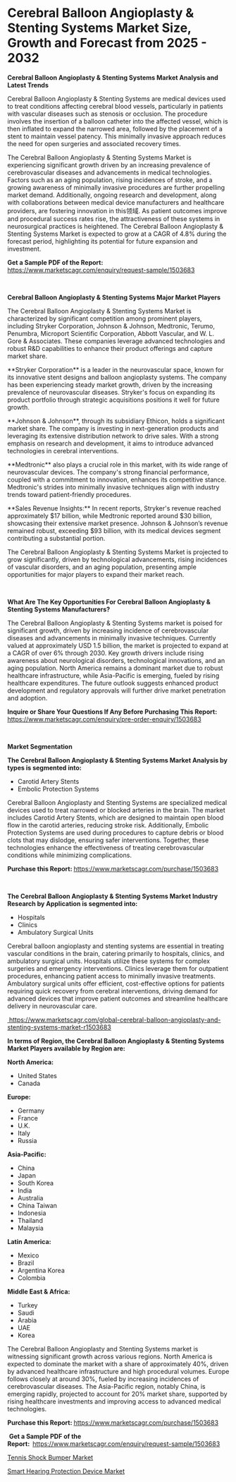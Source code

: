 <p><h1>Cerebral Balloon Angioplasty & Stenting Systems Market Size, Growth and Forecast from 2025 - 2032</h1></p><p><strong>Cerebral Balloon Angioplasty & Stenting Systems Market Analysis and Latest Trends</strong></p>
<p><p>Cerebral Balloon Angioplasty & Stenting Systems are medical devices used to treat conditions affecting cerebral blood vessels, particularly in patients with vascular diseases such as stenosis or occlusion. The procedure involves the insertion of a balloon catheter into the affected vessel, which is then inflated to expand the narrowed area, followed by the placement of a stent to maintain vessel patency. This minimally invasive approach reduces the need for open surgeries and associated recovery times.</p><p>The Cerebral Balloon Angioplasty & Stenting Systems Market is experiencing significant growth driven by an increasing prevalence of cerebrovascular diseases and advancements in medical technologies. Factors such as an aging population, rising incidences of stroke, and a growing awareness of minimally invasive procedures are further propelling market demand. Additionally, ongoing research and development, along with collaborations between medical device manufacturers and healthcare providers, are fostering innovation in this领域. As patient outcomes improve and procedural success rates rise, the attractiveness of these systems in neurosurgical practices is heightened. The Cerebral Balloon Angioplasty & Stenting Systems Market is expected to grow at a CAGR of 4.8% during the forecast period, highlighting its potential for future expansion and investment.</p></p>
<p><strong>Get a Sample PDF of the Report:&nbsp;</strong> <a href="https://www.marketscagr.com/enquiry/request-sample/1503683?utm_campaign=1944&utm_medium=2&utm_source=Github&utm_content=ia&utm_term=23032025&utm_id=cerebral-balloon-angioplasty-stenting-systems">https://www.marketscagr.com/enquiry/request-sample/1503683</a></p>
<p>&nbsp;</p>
<p><strong>Cerebral Balloon Angioplasty & Stenting Systems Major Market Players</strong></p>
<p><p>The Cerebral Balloon Angioplasty & Stenting Systems Market is characterized by significant competition among prominent players, including Stryker Corporation, Johnson & Johnson, Medtronic, Terumo, Penumbra, Microport Scientific Corporation, Abbott Vascular, and W. L. Gore & Associates. These companies leverage advanced technologies and robust R&D capabilities to enhance their product offerings and capture market share.</p><p>**Stryker Corporation** is a leader in the neurovascular space, known for its innovative stent designs and balloon angioplasty systems. The company has been experiencing steady market growth, driven by the increasing prevalence of neurovascular diseases. Stryker's focus on expanding its product portfolio through strategic acquisitions positions it well for future growth.</p><p>**Johnson & Johnson**, through its subsidiary Ethicon, holds a significant market share. The company is investing in next-generation products and leveraging its extensive distribution network to drive sales. With a strong emphasis on research and development, it aims to introduce advanced technologies in cerebral interventions.</p><p>**Medtronic** also plays a crucial role in this market, with its wide range of neurovascular devices. The company's strong financial performance, coupled with a commitment to innovation, enhances its competitive stance. Medtronic's strides into minimally invasive techniques align with industry trends toward patient-friendly procedures.</p><p>**Sales Revenue Insights:** In recent reports, Stryker's revenue reached approximately $17 billion, while Medtronic reported around $30 billion, showcasing their extensive market presence. Johnson & Johnson’s revenue remained robust, exceeding $93 billion, with its medical devices segment contributing a substantial portion.</p><p>The Cerebral Balloon Angioplasty & Stenting Systems Market is projected to grow significantly, driven by technological advancements, rising incidences of vascular disorders, and an aging population, presenting ample opportunities for major players to expand their market reach.</p></p>
<p>&nbsp;</p>
<p><strong>What Are The Key Opportunities For Cerebral Balloon Angioplasty & Stenting Systems Manufacturers?</strong></p>
<p><p>The Cerebral Balloon Angioplasty & Stenting Systems market is poised for significant growth, driven by increasing incidence of cerebrovascular diseases and advancements in minimally invasive techniques. Currently valued at approximately USD 1.5 billion, the market is projected to expand at a CAGR of over 6% through 2030. Key growth drivers include rising awareness about neurological disorders, technological innovations, and an aging population. North America remains a dominant market due to robust healthcare infrastructure, while Asia-Pacific is emerging, fueled by rising healthcare expenditures. The future outlook suggests enhanced product development and regulatory approvals will further drive market penetration and adoption.</p></p>
<p><strong>Inquire or Share Your Questions If Any Before Purchasing This Report:</strong> <a href="https://www.marketscagr.com/enquiry/pre-order-enquiry/1503683?utm_campaign=1944&utm_medium=2&utm_source=Github&utm_content=ia&utm_term=23032025&utm_id=cerebral-balloon-angioplasty-stenting-systems">https://www.marketscagr.com/enquiry/pre-order-enquiry/1503683</a></p>
<p>&nbsp;</p>
<p><strong>Market Segmentation</strong></p>
<p><strong>The Cerebral Balloon Angioplasty & Stenting Systems Market Analysis by types is segmented into:</strong></p>
<p><ul><li>Carotid Artery Stents</li><li>Embolic Protection Systems</li></ul></p>
<p><p>Cerebral Balloon Angioplasty and Stenting Systems are specialized medical devices used to treat narrowed or blocked arteries in the brain. The market includes Carotid Artery Stents, which are designed to maintain open blood flow in the carotid arteries, reducing stroke risk. Additionally, Embolic Protection Systems are used during procedures to capture debris or blood clots that may dislodge, ensuring safer interventions. Together, these technologies enhance the effectiveness of treating cerebrovascular conditions while minimizing complications.</p></p>
<p><strong>Purchase this Report:&nbsp;</strong><a href="https://www.marketscagr.com/purchase/1503683?utm_campaign=1944&utm_medium=2&utm_source=Github&utm_content=ia&utm_term=23032025&utm_id=cerebral-balloon-angioplasty-stenting-systems">https://www.marketscagr.com/purchase/1503683</a></p>
<p>&nbsp;</p>
<p><strong>The Cerebral Balloon Angioplasty & Stenting Systems Market Industry Research by Application is segmented into:</strong></p>
<p><ul><li>Hospitals</li><li>Clinics</li><li>Ambulatory Surgical Units</li></ul></p>
<p><p>Cerebral balloon angioplasty and stenting systems are essential in treating vascular conditions in the brain, catering primarily to hospitals, clinics, and ambulatory surgical units. Hospitals utilize these systems for complex surgeries and emergency interventions. Clinics leverage them for outpatient procedures, enhancing patient access to minimally invasive treatments. Ambulatory surgical units offer efficient, cost-effective options for patients requiring quick recovery from cerebral interventions, driving demand for advanced devices that improve patient outcomes and streamline healthcare delivery in neurovascular care.</p></p>
<p><a href="https://www.marketscagr.com/global-cerebral-balloon-angioplasty-and-stenting-systems-market-r1503683?utm_campaign=1944&utm_medium=2&utm_source=Github&utm_content=ia&utm_term=23032025&utm_id=cerebral-balloon-angioplasty-stenting-systems">&nbsp;https://www.marketscagr.com/global-cerebral-balloon-angioplasty-and-stenting-systems-market-r1503683</a></p>
<p><strong>In terms of Region, the Cerebral Balloon Angioplasty & Stenting Systems Market Players available by Region are:</strong></p>
<p>
    <p> <strong> North America: </strong>
        <ul>
            <li>United States</li>
            <li>Canada</li>
        </ul>
        </p> 
    <p> <strong> Europe: </strong>
        <ul>
            <li>Germany</li>
            <li>France</li>
            <li>U.K.</li>
            <li>Italy</li>
            <li>Russia</li>
        </ul>
        </p> 
    <p> <strong> Asia-Pacific: </strong>
        <ul>
            <li>China</li>
            <li>Japan</li>
            <li>South Korea</li>
            <li>India</li>
            <li>Australia</li>
            <li>China Taiwan</li>
            <li>Indonesia</li>
            <li>Thailand</li>
            <li>Malaysia</li>
        </ul>
        </p> 
    <p> <strong> Latin America: </strong>
        <ul>
            <li>Mexico</li>
            <li>Brazil</li>
            <li>Argentina Korea</li>
            <li>Colombia</li>
        </ul>
        </p> 
    <p> <strong> Middle East & Africa: </strong>
        <ul>
            <li>Turkey</li>
            <li>Saudi</li>
            <li>Arabia</li>
            <li>UAE</li>
            <li>Korea</li>
        </ul>
    </p>
    </p>
<p><p>The Cerebral Balloon Angioplasty and Stenting Systems market is witnessing significant growth across various regions. North America is expected to dominate the market with a share of approximately 40%, driven by advanced healthcare infrastructure and high procedural volumes. Europe follows closely at around 30%, fueled by increasing incidences of cerebrovascular diseases. The Asia-Pacific region, notably China, is emerging rapidly, projected to account for 20% market share, supported by rising healthcare investments and improving access to advanced medical technologies.</p></p>
<p><strong>Purchase this Report: </strong><a href="https://www.marketscagr.com/purchase/1503683?utm_campaign=1944&utm_medium=2&utm_source=Github&utm_content=ia&utm_term=23032025&utm_id=cerebral-balloon-angioplasty-stenting-systems">https://www.marketscagr.com/purchase/1503683</a></p>
<p>&nbsp;<strong>Get a Sample PDF of the Report:&nbsp;&nbsp;</strong><a href="https://www.marketscagr.com/enquiry/request-sample/1503683?utm_campaign=1944&utm_medium=2&utm_source=Github&utm_content=ia&utm_term=23032025&utm_id=cerebral-balloon-angioplasty-stenting-systems">https://www.marketscagr.com/enquiry/request-sample/1503683</a></p>
<p><strong></strong></p>
<p><p><a href="https://github.com/darouthiamnl/Market-Research-Report-List-1/blob/main/tennis-shock-bumper-market.md?utm_campaign=1944&utm_medium=2&utm_source=Github&utm_content=ia&utm_term=23032025&utm_id=cerebral-balloon-angioplasty-stenting-systems">Tennis Shock Bumper Market</a></p><p><a href="https://github.com/MariaWashington76/Market-Research-Report-List-2/blob/main/smart-hearing-protection-device-market.md?utm_campaign=1944&utm_medium=2&utm_source=Github&utm_content=ia&utm_term=23032025&utm_id=cerebral-balloon-angioplasty-stenting-systems">Smart Hearing Protection Device Market</a></p></p>